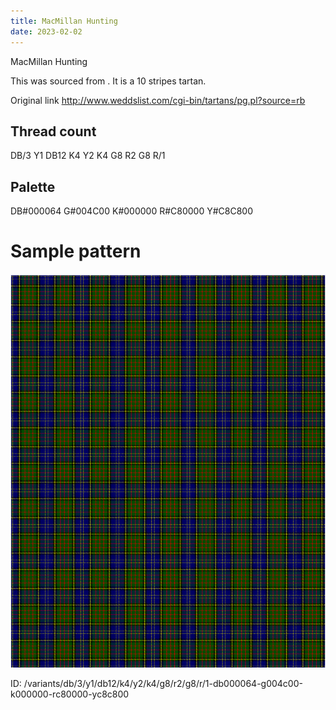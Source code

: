 ```yaml
---
title: MacMillan Hunting
date: 2023-02-02
---
```

MacMillan Hunting

This was sourced from <no value>.  It is a 10 stripes tartan.

Original link http://www.weddslist.com/cgi-bin/tartans/pg.pl?source=rb

## Thread count
DB/3 Y1 DB12 K4 Y2 K4 G8 R2 G8 R/1

## Palette
DB#000064 G#004C00 K#000000 R#C80000 Y#C8C800

# Sample pattern

![Tartan detail](tartan.png "DB/3 Y1 DB12 K4 Y2 K4 G8 R2 G8 R/1 tartan")

ID: /variants/db/3/y1/db12/k4/y2/k4/g8/r2/g8/r/1-db000064-g004c00-k000000-rc80000-yc8c800